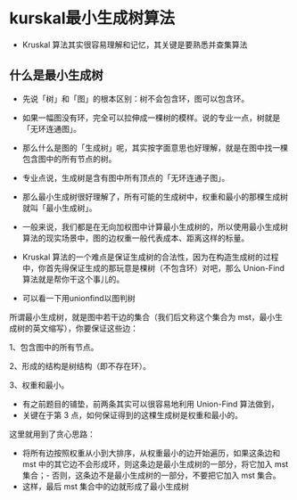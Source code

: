 # kurskal最小生成树算法

- Kruskal 算法其实很容易理解和记忆，其关键是要熟悉并查集算法

## 什么是最小生成树

- 先说「树」和「图」的根本区别：树不会包含环，图可以包含环。
- 如果一幅图没有环，完全可以拉伸成一棵树的模样。说的专业一点，树就是「无环连通图」。
- 那么什么是图的「生成树」呢，其实按字面意思也好理解，就是在图中找一棵包含图中的所有节点的树。
- 专业点说，生成树是含有图中所有顶点的「无环连通子图」。
- 那么最小生成树很好理解了，所有可能的生成树中，权重和最小的那棵生成树就叫「最小生成树」。
- 一般来说，我们都是在无向加权图中计算最小生成树的，所以使用最小生成树算法的现实场景中，图的边权重一般代表成本、距离这样的标量。

- Kruskal 算法的一个难点是保证生成树的合法性，因为在构造生成树的过程中，你首先得保证生成的那玩意是棵树（不包含环）对吧，那么 Union-Find 算法就是帮你干这个事儿的。
- 可以看一下用unionfind以图判树

所谓最小生成树，就是图中若干边的集合（我们后文称这个集合为 mst，最小生成树的英文缩写），你要保证这些边：

1、包含图中的所有节点。

2、形成的结构是树结构（即不存在环）。

3、权重和最小。

- 有之前题目的铺垫，前两条其实可以很容易地利用 Union-Find 算法做到，
- 关键在于第 3 点，如何保证得到的这棵生成树是权重和最小的。

这里就用到了贪心思路：

- 将所有边按照权重从小到大排序，从权重最小的边开始遍历，如果这条边和 mst 中的其它边不会形成环，则这条边是最小生成树的一部分，将它加入 mst 集合；- 否则，这条边不是最小生成树的一部分，不要把它加入 mst 集合。
- 这样，最后 mst 集合中的边就形成了最小生成树
